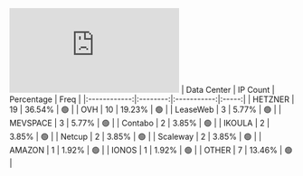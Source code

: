 ![Diagramm](https://github.com/obajay/StateSync-snapshots/blob/main/Projects/AndromedaProtocol/1/README.md)
| Data Center | IP Count | Percentage | Freq |
|:------------:|:--------:|:-----------:|:-----:|
| HETZNER | 19 | 36.54% | 🟢 |
| OVH | 10 | 19.23% | 🟢 |
| LeaseWeb | 3 | 5.77% | 🟢 |
| MEVSPACE | 3 | 5.77% | 🟢 |
| Contabo | 2 | 3.85% | 🟢 |
| IKOULA | 2 | 3.85% | 🟢 |
| Netcup | 2 | 3.85% | 🟢 |
| Scaleway | 2 | 3.85% | 🟢 |
| AMAZON | 1 | 1.92% | 🟢 |
| IONOS | 1 | 1.92% | 🟢 |
| OTHER | 7 | 13.46% | 🟢 |